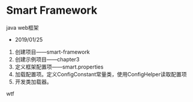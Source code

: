 # Smart Framework 
java web框架

- 2019/01/25
1. 创建项目——smart-framework
2. 创建示例项目——chapter3
3. 定义框架配置项——smart.properties
4. 加载配置项。定义ConfigConstant常量类，使用ConfigHelper读取配置项
5. 开发类加载器。

wtf